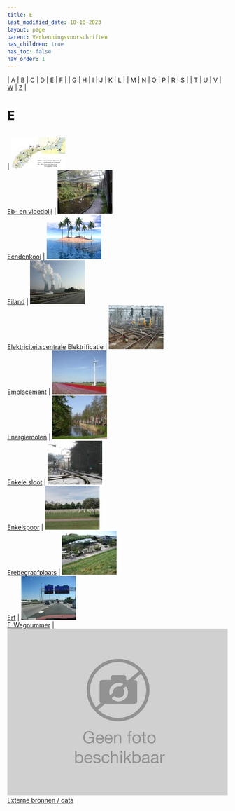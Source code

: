 ```yaml
---
title: E
last_modified_date: 10-10-2023
layout: page
parent: Verkenningsvoorschriften
has_children: true
has_toc: false
nav_order: 1
---
```


| [A](../A/A.html) | [B](../B/B.html) | [C](../C/C.html) | [D](../D/D.html) | [E](../E/E.html) | [F](../F/F.html) |
| [G](../G/G.html) | [H](../H/H.html) | [I](../I/I.html) | [J](../J/J.html) | [K](../K/K.html) | [L](../L/L.html) |
| [M](../M/M.html) | [N](../N/N.html) | [O](../O/O.html) | [P](../P/P.html) | [R](../R/R.html) | [S](../S/S.html) |
| [T](../T/T.html) | [U](../U/U.html) | [V](../V/V.html) | [W](../W/W.html) | [Z](../Z/Z.html) |

E
=

|     |     |     |     |     |
| --- | --- | --- | --- | --- |

| [![](Eb-_en_vloedpijl/eb-_en_vloedlijn_125x71.jpg)](Eb-_en_vloedpijl/Eb-_en_vloedpijl.html)<br>[Eb- en vloedpijl](Eb-_en_vloedpijl/Eb-_en_vloedpijl.html)
| [![](Eendenkooi/Eendenkooi_125x100.jpg)](Eendenkooi/Eendenkooi.html)<br>[Eendenkooi](Eendenkooi/Eendenkooi.html)
| [![](Eiland/eiland_125x100.bmp)](Eiland/Eiland.html)<br>[Eiland](Eiland/Eiland.html)
| [![](Elektriciteitscentrale/vv_0317_125x100.jpg)](Elektriciteitscentrale/Elektriciteitscentrale.html)<br>[Elektriciteitscentrale](Elektriciteitscentrale/Elektriciteitscentrale.html)
Elektrificatie
| [![](Emplacement/vv_0081_125x100.jpg)](Emplacement/Spoorbaan_Emplacement.html)<br>[Emplacement](Emplacement/Emplacement.html)
| [![](Energiemolen/vv_0202_125x100.jpg)](Energiemolen/Energiemolen.html)<br>[Energiemolen](Energiemolen/Energiemolen.html)
| [![](../W/Waterdeel/vv_0163_125x100.jpg)](Enkele_sloot/Enkele_sloot.html)<br>[Enkele sloot](Enkele_sloot/Enkele_sloot.html)
| [![](Enkelspoor/vv_0085_125x100.jpg)](Enkelspoor/Spoorbaan_Enkelspoor.html)<br>[Enkelspoor](Enkelspoor/Enkelspoor.html)
| [![](Erebegraafplaats/Erebegraafplaats_125x100.jpg)](Erebegraafplaats/Erebegraafplaats.html)<br>[Erebegraafplaats](Erebegraafplaats/Erebegraafplaats.html)
| [![](Erf/vv_0525_125x100.jpg)](Erf/Erf.html)<br>[Erf](Erf/Erf.html)
| [![](E-Wegnummer/vv_0645_125x100.jpg)](E-Wegnummer/E-Wegnummer.html)<br>[E-Wegnummer](E-Wegnummer/E-Wegnummer.html)
| [![](../../images/foto-niet-beschikbaar.jpg)](Externe_data/Externe_bronnen_data.html)<br>[Externe bronnen / data](Externe_data/Externe_bronnen_data.html)

